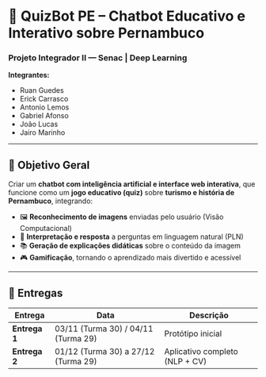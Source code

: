 # 🧠 QuizBot PE – Chatbot Educativo e Interativo sobre Pernambuco

### Projeto Integrador II — Senac | Deep Learning

**Integrantes:**

* Ruan Guedes
* Erick Carrasco
* Antonio Lemos
* Gabriel Afonso
* João Lucas
* Jairo Marinho

---

## 🎯 Objetivo Geral

Criar um **chatbot com inteligência artificial e interface web interativa**, que funcione como um **jogo educativo (quiz)** sobre **turismo e história de Pernambuco**, integrando:

* 🖼️ **Reconhecimento de imagens** enviadas pelo usuário (Visão Computacional)
* 💬 **Interpretação e resposta** a perguntas em linguagem natural (PLN)
* 📚 **Geração de explicações didáticas** sobre o conteúdo da imagem
* 🎮 **Gamificação**, tornando o aprendizado mais divertido e acessível

---

## 📅 Entregas

| Entrega       | Data                                | Descrição                      |
| ------------- | ----------------------------------- | ------------------------------ |
| **Entrega 1** | 03/11 (Turma 30) / 04/11 (Turma 29) | Protótipo inicial              |
| **Entrega 2** | 01/12 (Turma 30) a 27/12 (Turma 29) | Aplicativo completo (NLP + CV) |


